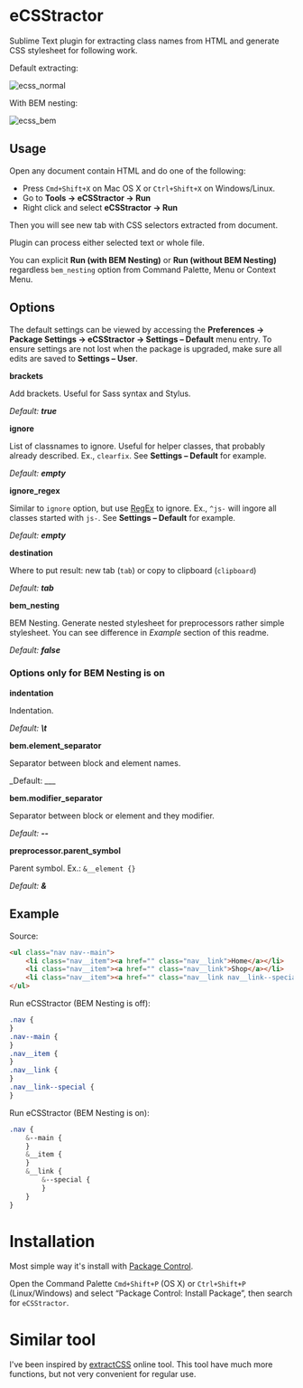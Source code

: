 # eCSStractor

Sublime Text plugin for extracting class names from HTML and generate CSS stylesheet for following work.

Default extracting:

![ecss_normal](https://cloud.githubusercontent.com/assets/654597/5896783/5ac44e42-a54c-11e4-8981-75456ac98f0b.gif)

With BEM nesting:

![ecss_bem](https://cloud.githubusercontent.com/assets/654597/5896785/60708c5c-a54c-11e4-963f-9e00ede168c3.gif)

## Usage

Open any document contain HTML and do one of the following:

* Press `Cmd+Shift+X` on Mac OS X or `Ctrl+Shift+X` on Windows/Linux.
* Go to **Tools → eCSStractor → Run**
* Right click and select **eCSStractor → Run**

Then you will see new tab with CSS selectors extracted from document.

Plugin can process either selected text or whole file.

You can explicit **Run (with BEM Nesting)** or **Run (without BEM Nesting)** regardless `bem_nesting` option from Command Palette, Menu or Context Menu.

## Options

The default settings can be viewed by accessing the **Preferences → Package Settings → eCSStractor → Settings – Default** menu entry. To ensure settings are not lost when the package is upgraded, make sure all edits are saved to **Settings – User**.

**brackets**

Add brackets. Useful for Sass syntax and Stylus.

_Default: **true**_

**ignore**

List of classnames to ignore. Useful for helper classes, that probably already described. Ex., `clearfix`. See **Settings – Default** for example.

_Default: **empty**_

**ignore_regex**

Similar to `ignore` option, but use [RegEx](https://docs.python.org/3.4/library/re.html#regular-expression-syntax) to ignore. Ex., `^js-` will ingore all classes started with `js-`. See **Settings – Default** for example.

_Default: **empty**_

**destination**

Where to put result: new tab (`tab`) or copy to clipboard (`clipboard`)

_Default: **tab**_

**bem_nesting**

BEM Nesting. Generate nested stylesheet for preprocessors rather simple stylesheet. You can see difference in _Example_ section of this readme.

_Default: **false**_

### Options only for BEM Nesting is on

**indentation**

Indentation.

_Default: **\t**_

**bem.element_separator**

Separator between block and element names.

_Default: ___

**bem.modifier_separator**

Separator between block or element and they modifier.

_Default: **--**_

**preprocessor.parent_symbol**

Parent symbol. Ex.: `&__element {}`

_Default: **&**_

## Example

Source:

```html
<ul class="nav nav--main">
    <li class="nav__item"><a href="" class="nav__link">Home</a></li>
    <li class="nav__item"><a href="" class="nav__link">Shop</a></li>
    <li class="nav__item"><a href="" class="nav__link nav__link--special">About</a></li>
</ul>
```

Run eCSStractor (BEM Nesting is off):

```css
.nav {
}
.nav--main {
}
.nav__item {
}
.nav__link {
}
.nav__link--special {
}
```

Run eCSStractor (BEM Nesting is on):

```scss
.nav {
    &--main {
    }
    &__item {
    }
    &__link {
        &--special {
        }
    }
}
```

# Installation

Most simple way it's install with [Package Control](https://packagecontrol.io/).

Open the Command Palette `Cmd+Shift+P` (OS X) or `Ctrl+Shift+P` (Linux/Windows) and select “Package Control: Install Package”, then search for `eCSStractor`.

# Similar tool

I've been inspired by [extractCSS](http://extractcss.com/) online tool. This tool have much more functions, but not very convenient for regular use.
